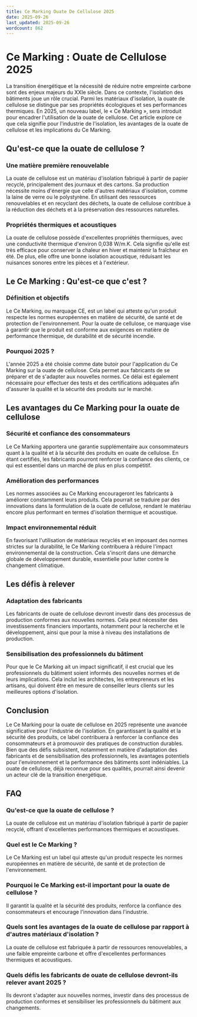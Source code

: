 ```yaml
---
title: Ce Marking Ouate De Cellulose 2025
date: 2025-09-26
last_updated: 2025-09-26
wordcount: 862
---
```


# Ce Marking : Ouate de Cellulose 2025

La transition énergétique et la nécessité de réduire notre empreinte carbone sont des enjeux majeurs du XXIe siècle. Dans ce contexte, l'isolation des bâtiments joue un rôle crucial. Parmi les matériaux d'isolation, la ouate de cellulose se distingue par ses propriétés écologiques et ses performances thermiques. En 2025, un nouveau label, le « Ce Marking », sera introduit pour encadrer l'utilisation de la ouate de cellulose. Cet article explore ce que cela signifie pour l'industrie de l'isolation, les avantages de la ouate de cellulose et les implications du Ce Marking.

## Qu'est-ce que la ouate de cellulose ?

### Une matière première renouvelable

La ouate de cellulose est un matériau d'isolation fabriqué à partir de papier recyclé, principalement des journaux et des cartons. Sa production nécessite moins d'énergie que celle d'autres matériaux d'isolation, comme la laine de verre ou le polystyrène. En utilisant des ressources renouvelables et en recyclant des déchets, la ouate de cellulose contribue à la réduction des déchets et à la préservation des ressources naturelles.

### Propriétés thermiques et acoustiques

La ouate de cellulose possède d'excellentes propriétés thermiques, avec une conductivité thermique d'environ 0,038 W/m.K. Cela signifie qu'elle est très efficace pour conserver la chaleur en hiver et maintenir la fraîcheur en été. De plus, elle offre une bonne isolation acoustique, réduisant les nuisances sonores entre les pièces et à l'extérieur.

## Le Ce Marking : Qu'est-ce que c'est ?

### Définition et objectifs

Le Ce Marking, ou marquage CE, est un label qui atteste qu'un produit respecte les normes européennes en matière de sécurité, de santé et de protection de l'environnement. Pour la ouate de cellulose, ce marquage vise à garantir que le produit est conforme aux exigences en matière de performance thermique, de durabilité et de sécurité incendie.

### Pourquoi 2025 ?

L'année 2025 a été choisie comme date butoir pour l'application du Ce Marking sur la ouate de cellulose. Cela permet aux fabricants de se préparer et de s'adapter aux nouvelles normes. Ce délai est également nécessaire pour effectuer des tests et des certifications adéquates afin d'assurer la qualité et la sécurité des produits sur le marché.

## Les avantages du Ce Marking pour la ouate de cellulose

### Sécurité et confiance des consommateurs

Le Ce Marking apportera une garantie supplémentaire aux consommateurs quant à la qualité et à la sécurité des produits en ouate de cellulose. En étant certifiés, les fabricants pourront renforcer la confiance des clients, ce qui est essentiel dans un marché de plus en plus compétitif.

### Amélioration des performances

Les normes associées au Ce Marking encourageront les fabricants à améliorer constamment leurs produits. Cela pourrait se traduire par des innovations dans la formulation de la ouate de cellulose, rendant le matériau encore plus performant en termes d'isolation thermique et acoustique.

### Impact environnemental réduit

En favorisant l'utilisation de matériaux recyclés et en imposant des normes strictes sur la durabilité, le Ce Marking contribuera à réduire l'impact environnemental de la construction. Cela s'inscrit dans une démarche globale de développement durable, essentielle pour lutter contre le changement climatique.

## Les défis à relever

### Adaptation des fabricants

Les fabricants de ouate de cellulose devront investir dans des processus de production conformes aux nouvelles normes. Cela peut nécessiter des investissements financiers importants, notamment pour la recherche et le développement, ainsi que pour la mise à niveau des installations de production.

### Sensibilisation des professionnels du bâtiment

Pour que le Ce Marking ait un impact significatif, il est crucial que les professionnels du bâtiment soient informés des nouvelles normes et de leurs implications. Cela inclut les architectes, les entrepreneurs et les artisans, qui doivent être en mesure de conseiller leurs clients sur les meilleures options d'isolation.

## Conclusion

Le Ce Marking pour la ouate de cellulose en 2025 représente une avancée significative pour l'industrie de l'isolation. En garantissant la qualité et la sécurité des produits, ce label contribuera à renforcer la confiance des consommateurs et à promouvoir des pratiques de construction durables. Bien que des défis subsistent, notamment en matière d'adaptation des fabricants et de sensibilisation des professionnels, les avantages potentiels pour l'environnement et la performance des bâtiments sont indéniables. La ouate de cellulose, déjà reconnue pour ses qualités, pourrait ainsi devenir un acteur clé de la transition énergétique.

## FAQ

### Qu'est-ce que la ouate de cellulose ?

La ouate de cellulose est un matériau d'isolation fabriqué à partir de papier recyclé, offrant d'excellentes performances thermiques et acoustiques.

### Quel est le Ce Marking ?

Le Ce Marking est un label qui atteste qu'un produit respecte les normes européennes en matière de sécurité, de santé et de protection de l'environnement.

### Pourquoi le Ce Marking est-il important pour la ouate de cellulose ?

Il garantit la qualité et la sécurité des produits, renforce la confiance des consommateurs et encourage l'innovation dans l'industrie.

### Quels sont les avantages de la ouate de cellulose par rapport à d'autres matériaux d'isolation ?

La ouate de cellulose est fabriquée à partir de ressources renouvelables, a une faible empreinte carbone et offre d'excellentes performances thermiques et acoustiques.

### Quels défis les fabricants de ouate de cellulose devront-ils relever avant 2025 ?

Ils devront s'adapter aux nouvelles normes, investir dans des processus de production conformes et sensibiliser les professionnels du bâtiment aux changements.